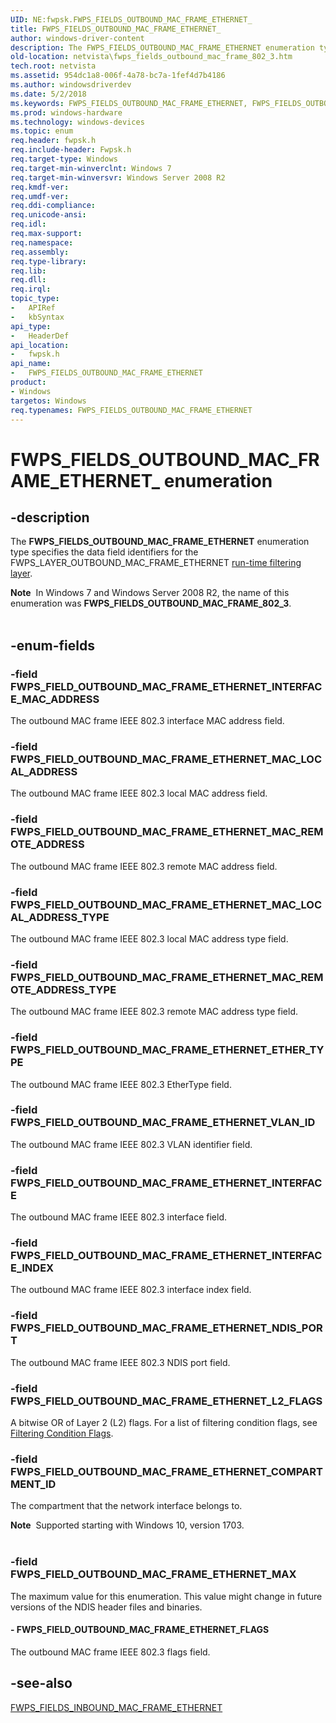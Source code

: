 ```yaml
---
UID: NE:fwpsk.FWPS_FIELDS_OUTBOUND_MAC_FRAME_ETHERNET_
title: FWPS_FIELDS_OUTBOUND_MAC_FRAME_ETHERNET_
author: windows-driver-content
description: The FWPS_FIELDS_OUTBOUND_MAC_FRAME_ETHERNET enumeration type specifies the data field identifiers for the FWPS_LAYER_OUTBOUND_MAC_FRAME_ETHERNET run-time filtering layer.
old-location: netvista\fwps_fields_outbound_mac_frame_802_3.htm
tech.root: netvista
ms.assetid: 954dc1a8-006f-4a78-bc7a-1fef4d7b4186
ms.author: windowsdriverdev
ms.date: 5/2/2018
ms.keywords: FWPS_FIELDS_OUTBOUND_MAC_FRAME_ETHERNET, FWPS_FIELDS_OUTBOUND_MAC_FRAME_ETHERNET enumeration [Network Drivers Starting with Windows Vista], FWPS_FIELDS_OUTBOUND_MAC_FRAME_ETHERNET_, FWPS_FIELD_OUTBOUND_MAC_FRAME_ETHERNET_ETHER_TYPE, FWPS_FIELD_OUTBOUND_MAC_FRAME_ETHERNET_FLAGS, FWPS_FIELD_OUTBOUND_MAC_FRAME_ETHERNET_INTERFACE, FWPS_FIELD_OUTBOUND_MAC_FRAME_ETHERNET_INTERFACE_INDEX, FWPS_FIELD_OUTBOUND_MAC_FRAME_ETHERNET_INTERFACE_MAC_ADDRESS, FWPS_FIELD_OUTBOUND_MAC_FRAME_ETHERNET_MAC_LOCAL_ADDRESS, FWPS_FIELD_OUTBOUND_MAC_FRAME_ETHERNET_MAC_LOCAL_ADDRESS_TYPE, FWPS_FIELD_OUTBOUND_MAC_FRAME_ETHERNET_MAC_REMOTE_ADDRESS, FWPS_FIELD_OUTBOUND_MAC_FRAME_ETHERNET_MAC_REMOTE_ADDRESS_TYPE, FWPS_FIELD_OUTBOUND_MAC_FRAME_ETHERNET_MAX, FWPS_FIELD_OUTBOUND_MAC_FRAME_ETHERNET_NDIS_PORT, FWPS_FIELD_OUTBOUND_MAC_FRAME_ETHERNET_VLAN_ID, fwpsk/FWPS_FIELDS_OUTBOUND_MAC_FRAME_ETHERNET, fwpsk/FWPS_FIELD_OUTBOUND_MAC_FRAME_ETHERNET_ETHER_TYPE, fwpsk/FWPS_FIELD_OUTBOUND_MAC_FRAME_ETHERNET_FLAGS, fwpsk/FWPS_FIELD_OUTBOUND_MAC_FRAME_ETHERNET_INTERFACE, fwpsk/FWPS_FIELD_OUTBOUND_MAC_FRAME_ETHERNET_INTERFACE_INDEX, fwpsk/FWPS_FIELD_OUTBOUND_MAC_FRAME_ETHERNET_INTERFACE_MAC_ADDRESS, fwpsk/FWPS_FIELD_OUTBOUND_MAC_FRAME_ETHERNET_MAC_LOCAL_ADDRESS, fwpsk/FWPS_FIELD_OUTBOUND_MAC_FRAME_ETHERNET_MAC_LOCAL_ADDRESS_TYPE, fwpsk/FWPS_FIELD_OUTBOUND_MAC_FRAME_ETHERNET_MAC_REMOTE_ADDRESS, fwpsk/FWPS_FIELD_OUTBOUND_MAC_FRAME_ETHERNET_MAC_REMOTE_ADDRESS_TYPE, fwpsk/FWPS_FIELD_OUTBOUND_MAC_FRAME_ETHERNET_MAX, fwpsk/FWPS_FIELD_OUTBOUND_MAC_FRAME_ETHERNET_NDIS_PORT, fwpsk/FWPS_FIELD_OUTBOUND_MAC_FRAME_ETHERNET_VLAN_ID, netvista.fwps_fields_outbound_mac_frame_802_3, wfp_ref_5_const_3_data_fields_d53ec059-3f9a-4eef-9994-94e6923145aa.xml
ms.prod: windows-hardware
ms.technology: windows-devices
ms.topic: enum
req.header: fwpsk.h
req.include-header: Fwpsk.h
req.target-type: Windows
req.target-min-winverclnt: Windows 7
req.target-min-winversvr: Windows Server 2008 R2
req.kmdf-ver: 
req.umdf-ver: 
req.ddi-compliance: 
req.unicode-ansi: 
req.idl: 
req.max-support: 
req.namespace: 
req.assembly: 
req.type-library: 
req.lib: 
req.dll: 
req.irql: 
topic_type:
-	APIRef
-	kbSyntax
api_type:
-	HeaderDef
api_location:
-	fwpsk.h
api_name:
-	FWPS_FIELDS_OUTBOUND_MAC_FRAME_ETHERNET
product:
- Windows
targetos: Windows
req.typenames: FWPS_FIELDS_OUTBOUND_MAC_FRAME_ETHERNET
---
```


# FWPS_FIELDS_OUTBOUND_MAC_FRAME_ETHERNET_ enumeration


## -description


The <b>FWPS_FIELDS_OUTBOUND_MAC_FRAME_ETHERNET</b> enumeration type specifies the data field identifiers for the
  FWPS_LAYER_OUTBOUND_MAC_FRAME_ETHERNET 
  <a href="https://msdn.microsoft.com/library/windows/desktop/aa366492">run-time filtering layer</a>.
  <div class="alert"><b>Note</b>  In Windows 7 and Windows Server 2008 R2, the name of this enumeration was <b>FWPS_FIELDS_OUTBOUND_MAC_FRAME_802_3</b>.</div>
<div> </div>



## -enum-fields




### -field FWPS_FIELD_OUTBOUND_MAC_FRAME_ETHERNET_INTERFACE_MAC_ADDRESS

The outbound MAC frame IEEE 802.3 interface MAC address field.


### -field FWPS_FIELD_OUTBOUND_MAC_FRAME_ETHERNET_MAC_LOCAL_ADDRESS

The outbound MAC frame IEEE 802.3 local MAC address field.


### -field FWPS_FIELD_OUTBOUND_MAC_FRAME_ETHERNET_MAC_REMOTE_ADDRESS

The outbound MAC frame IEEE 802.3 remote MAC address field.


### -field FWPS_FIELD_OUTBOUND_MAC_FRAME_ETHERNET_MAC_LOCAL_ADDRESS_TYPE

The outbound MAC frame IEEE 802.3 local MAC address type field.


### -field FWPS_FIELD_OUTBOUND_MAC_FRAME_ETHERNET_MAC_REMOTE_ADDRESS_TYPE

The outbound MAC frame IEEE 802.3 remote MAC address type field.


### -field FWPS_FIELD_OUTBOUND_MAC_FRAME_ETHERNET_ETHER_TYPE

The outbound MAC frame IEEE 802.3 EtherType field.


### -field FWPS_FIELD_OUTBOUND_MAC_FRAME_ETHERNET_VLAN_ID

The outbound MAC frame IEEE 802.3  VLAN   identifier field.


### -field FWPS_FIELD_OUTBOUND_MAC_FRAME_ETHERNET_INTERFACE

The outbound MAC frame IEEE 802.3 interface field.


### -field FWPS_FIELD_OUTBOUND_MAC_FRAME_ETHERNET_INTERFACE_INDEX

The outbound MAC frame IEEE 802.3 interface index field.


### -field FWPS_FIELD_OUTBOUND_MAC_FRAME_ETHERNET_NDIS_PORT

The outbound MAC frame IEEE 802.3 NDIS port field.


### -field FWPS_FIELD_OUTBOUND_MAC_FRAME_ETHERNET_L2_FLAGS

A bitwise OR of Layer 2 (L2) flags. For a list of filtering condition flags, see [Filtering Condition Flags](https://docs.microsoft.com/windows/desktop/FWP/filtering-condition-flags-).

### -field FWPS_FIELD_OUTBOUND_MAC_FRAME_ETHERNET_COMPARTMENT_ID

The compartment that the network interface belongs to.

<div class="alert"><b>Note</b>  Supported starting with Windows 10, version 1703.</div>
<div> </div>

### -field FWPS_FIELD_OUTBOUND_MAC_FRAME_ETHERNET_MAX

The maximum value for this enumeration. This value might change in future versions of the NDIS
     header files and binaries.


#### - FWPS_FIELD_OUTBOUND_MAC_FRAME_ETHERNET_FLAGS

The outbound MAC frame IEEE 802.3 flags field.


## -see-also




<a href="https://msdn.microsoft.com/library/windows/hardware/ff551291">FWPS_FIELDS_INBOUND_MAC_FRAME_ETHERNET</a>
 

 

